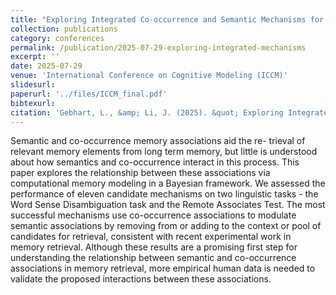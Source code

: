 ```yaml
---
title: "Exploring Integrated Co-occurrence and Semantic Mechanisms for Long Term Memory Retrieval"
collection: publications
category: conferences
permalink: /publication/2025-07-29-exploring-integrated-mechanisms
excerpt: ''
date: 2025-07-29
venue: 'International Conference on Cognitive Modeling (ICCM)'
slidesurl: 
paperurl: '../files/ICCM_final.pdf'
bibtexurl: 
citation: 'Gebhart, L., &amp; Li, J. (2025). &quot; Exploring Integrated Co-occurrence and Semantic Mechanisms for Long Term Memory Retrieval.&quot; <i>International Conference on Cognitive Modeling</i>. '
---
```

Semantic and co-occurrence memory associations aid the re- trieval of relevant memory elements from long term memory, but little is understood about how semantics and co-occurrence interact in this process. This paper explores the relationship between these associations via computational memory modeling in a Bayesian framework. We assessed the performance of eleven candidate mechanisms on two linguistic tasks - the Word Sense Disambiguation task and the Remote Associates Test. The most successful mechanisms use co-occurrence associations to modulate semantic associations by removing from or adding to the context or pool of candidates for retrieval, consistent with recent experimental work in memory retrieval. Although these results are a promising first step for understanding the relationship between semantic and co-occurrence associations in memory retrieval, more empirical human data is needed to validate the proposed interactions between these associations.